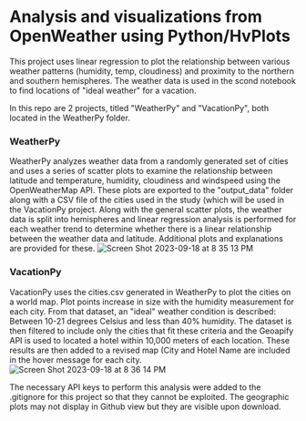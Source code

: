 # Analysis and visualizations from OpenWeather using Python/HvPlots

This project uses linear regression to plot the relationship between various weather patterns (humidity, temp, cloudiness) and proximity to the northern and southern hemispheres. The weather data is used in the scond notebook to find locations of "ideal weather" for a vacation. 

In this repo are 2 projects, titled "WeatherPy" and "VacationPy", both located in the WeatherPy folder.

### WeatherPy
WeatherPy analyzes weather data from a randomly generated set of cities and uses a series of scatter plots to examine the relationship between latitude and temperature, humidity, cloudiness and windspeed using the OpenWeatherMap API. These plots are exported to the "output_data" folder along with a CSV file of the cities used in the study (which will be used in the VacationPy project. Along with the general scatter plots, the weather data is split into hemispheres and linear regression analysis is performed for each weather trend to determine whether there is a linear relationship between the weather data and latitude. Additional plots and explanations are provided for these.
![Screen Shot 2023-09-18 at 8 35 13 PM](https://github.com/mtolan2023/Open_Weather_Python_API/assets/123139216/7b8c3684-2de0-492e-95ff-b1ffd6a961eb)


### VacationPy
VacationPy uses the cities.csv generated in WeatherPy to plot the cities on a world map. Plot points increase in size with the humidity measurement for each city. From that dataset, an "ideal" weather condition is described: Between 10-21 degrees Celsius and less than 40% humidity. The dataset is then filtered to include only the cities that fit these criteria and the Geoapify API is used to located a hotel within 10,000 meters of each location. These results are then added to a revised map (City and Hotel Name are included in the hover message for each city. 
![Screen Shot 2023-09-18 at 8 36 14 PM](https://github.com/mtolan2023/Open_Weather_Python_API/assets/123139216/a4b053de-41ef-4f7a-b0e2-6494c42c861b)

The necessary API keys to perform this analysis were added to the .gitignore for this project so that they cannot be exploited. The geographic plots may not display in Github view but they are visible upon download.

